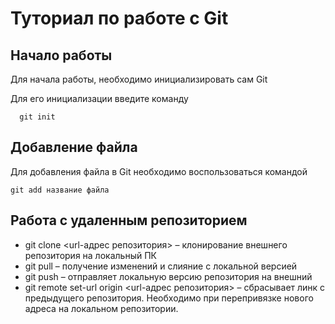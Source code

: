 # Туториал по работе с Git

## Начало работы

Для начала работы, необходимо инициализировать сам Git

Для его инициализации введите команду 

```
  git init
```

## Добавление файла

Для добавления файла в Git необходимо воспользоваться командой 

```
git add название файла
```
## Работа с удаленным репозиторием
* git clone <url-адрес репозитория> – клонирование внешнего репозитория на  локальный ПК
* git pull – получение изменений и слияние с локальной версией
* git push – отправляет локальную версию репозитория на внешний
*	git remote set-url origin <url-адрес репозитория> – сбрасывает линк с предыдущего репозитория. Необходимо при перепривязке нового адреса на локальном репозитории.
